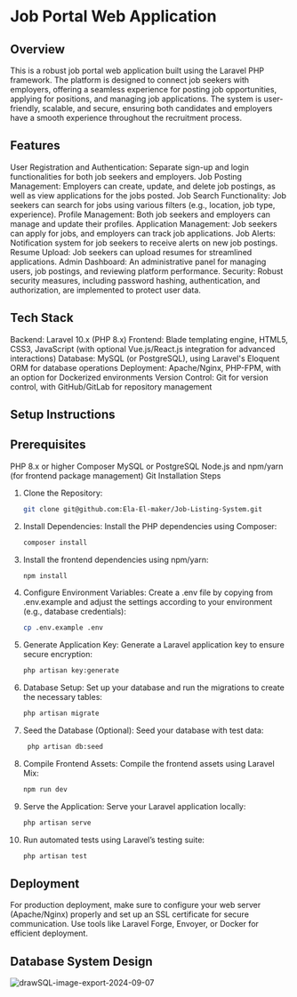 # Job Portal Web Application
## Overview
This is a robust job portal web application built using the Laravel PHP framework. The platform is designed to connect job seekers with employers, offering a seamless experience for posting job opportunities, applying for positions, and managing job applications. The system is user-friendly, scalable, and secure, ensuring both candidates and employers have a smooth experience throughout the recruitment process.

## Features
User Registration and Authentication: Separate sign-up and login functionalities for both job seekers and employers.
Job Posting Management: Employers can create, update, and delete job postings, as well as view applications for the jobs posted.
Job Search Functionality: Job seekers can search for jobs using various filters (e.g., location, job type, experience).
Profile Management: Both job seekers and employers can manage and update their profiles.
Application Management: Job seekers can apply for jobs, and employers can track job applications.
Job Alerts: Notification system for job seekers to receive alerts on new job postings.
Resume Upload: Job seekers can upload resumes for streamlined applications.
Admin Dashboard: An administrative panel for managing users, job postings, and reviewing platform performance.
Security: Robust security measures, including password hashing, authentication, and authorization, are implemented to protect user data.
## Tech Stack
Backend: Laravel 10.x (PHP 8.x)
Frontend: Blade templating engine, HTML5, CSS3, JavaScript (with optional Vue.js/React.js integration for advanced interactions)
Database: MySQL (or PostgreSQL), using Laravel's Eloquent ORM for database operations
Deployment: Apache/Nginx, PHP-FPM, with an option for Dockerized environments
Version Control: Git for version control, with GitHub/GitLab for repository management
## Setup Instructions
## Prerequisites
PHP 8.x or higher
Composer
MySQL or PostgreSQL
Node.js and npm/yarn (for frontend package management)
Git
Installation Steps
1. Clone the Repository:
    ```bash
    git clone git@github.com:Ela-El-maker/Job-Listing-System.git
    ```
2. Install Dependencies: Install the PHP dependencies using Composer:
    ```bash
    composer install
    ```
3. Install the frontend dependencies using npm/yarn:
    ```bash
    npm install
    ```
4. Configure Environment Variables: Create a .env file by copying from .env.example and adjust the settings according to your environment (e.g., database credentials):
    ```bash
    cp .env.example .env
    ```
5. Generate Application Key: Generate a Laravel application key to ensure secure encryption:
    ```bash
    php artisan key:generate
    ```
6. Database Setup: Set up your database and run the migrations to create the necessary tables:
    ```bash
    php artisan migrate
    ```
7. Seed the Database (Optional): Seed your database with test data:
   ```bash
    php artisan db:seed
    ```
8. Compile Frontend Assets: Compile the frontend assets using Laravel Mix:
   ```bash
   npm run dev
    ```
9. Serve the Application: Serve your Laravel application locally:
    ```bash
    php artisan serve
    ```
10. Run automated tests using Laravel’s testing suite:
    ```bash
    php artisan test
    ```
## Deployment
For production deployment, make sure to configure your web server (Apache/Nginx) properly and set up an SSL certificate for secure communication.
Use tools like Laravel Forge, Envoyer, or Docker for efficient deployment.

## Database System Design

![drawSQL-image-export-2024-09-07](https://github.com/user-attachments/assets/11ce2eb1-0428-4100-a153-48b7536a89b9)
